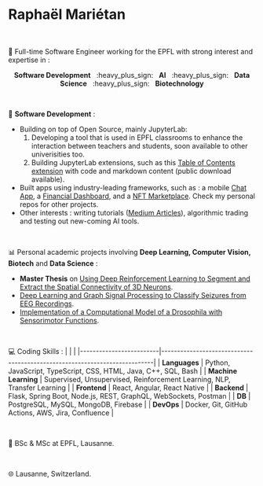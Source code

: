 <h1>Raphaël Mariétan</h1>

</br>

📌 Full-time Software Engineer working for the EPFL with strong interest and expertise in :

<p align="center"><b>Software Development</b> &nbsp; :heavy_plus_sign: &nbsp; <b>AI</b> &nbsp; :heavy_plus_sign: &nbsp; <b>Data Science</b> &nbsp; :heavy_plus_sign: &nbsp; <b>Biotechnology</b></p>

</br>

📁 <b>Software Development</b> :

- Building on top of Open Source, mainly JupyterLab:
   1. Developing a tool that is used in EPFL classrooms to enhance the interaction between teachers and students, soon available to other univerisities too.
   2. Building JupyterLab extensions, such as this <a href='https://github.com/jupyterlab-contrib/jupyterlab-code-toc'>Table of Contents extension</a> with code and markdown content (public download available).
- Built apps using industry-leading frameworks, such as : a mobile <a href="https://github.com/Rmarieta/ChatAppReactNative">Chat App</a>, a <a href='https://github.com/Rmarieta/FullStackDashboard'>Financial Dashboard</a>, and a <a href='https://github.com/Rmarieta/NFTMarketPlace'>NFT Marketplace</a>. Check my personal repos for other projects.
- Other interests : writing tutorials (<a href='https://medium.com/@raphael.marietan'>Medium Articles</a>), algorithmic trading and testing out new-coming AI tools.

</br>

📊 Personal academic projects involving <b>Deep Learning, Computer Vision, Biotech</b> and <b>Data Science</b> :

- <b>Master Thesis</b> on <a href='https://github.com/Rmarieta/3DNeuronDeepReinfLearning'>Using Deep Reinforcement Learning to Segment and Extract the Spatial Connectivity of 3D Neurons</a>. 
- <a href='https://github.com/Rmarieta/LTS4'>Deep Learning and Graph Signal Processing to Classify Seizures from EEG Recordings</a>.
- <a href='https://github.com/Rmarieta/NeuroDrosophila'>Implementation of a Computational Model of a Drosophila with Sensorimotor Functions</a>.

</br>

💻 Coding Skills :
|                         |                                                                           |
|-------------------------|---------------------------------------------------------------------------|
| <b>Languages</b>        | Python, JavaScript, TypeScript, CSS, HTML, Java, C++, SQL, Bash           |
| <b>Machine Learning</b> | Supervised, Unsupervised, Reinforcement Learning, NLP, Transfer Learning  |
| <b>Frontend</b>         | React, Angular, React Native                                              |
| <b>Backend</b>          | Flask, Spring Boot, Node.js, REST, GraphQL, WebSockets, Postman           |
| <b>DB</b>               | PostgreSQL, MySQL, MongoDB, Firebase                                      |
| <b>DevOps</b>           | Docker, Git, GitHub Actions, AWS, Jira, Confluence                        |

</br>

📜 BSc & MSc at EPFL, Lausanne.

</br>

🌐 Lausanne, Switzerland.



